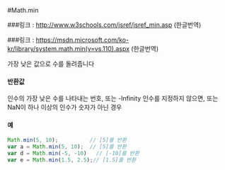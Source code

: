 #Math.min

###링크 : http://www.w3schools.com/jsref/jsref_min.asp (한글번역) 

###링크 : https://msdn.microsoft.com/ko-kr/library/system.math.min(v=vs.110).aspx (한글번역) 


가장 낮은 값으로 수를 돌려줍니다


#### 반환값

인수의 가장 낮은 수를 나타내는 번호, 또는 -Infinity 인수를 지정하지 않으면, 또는 NaN이 하나 이상의 인수가 숫자가 아닌 경우



#### 예

```javascript
Math.min(5, 10);          // [5]를 반환
var a = Math.min(5, 10);  // [5]를 반환
var d = Math.min(-5, -10)   // [-10]를 반환
var e = Math.min(1.5, 2.5);// [1.5]를 반환



